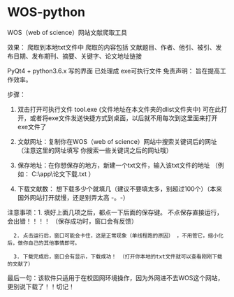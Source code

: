 # WOS-python
WOS（web of science）网站文献爬取工具


效果：
爬取到本地txt文件中
爬取的内容包括
文献题目、作者、他引、被引、发布日期、发布期刊、摘要、关键字、论文地址链接

PyQt4 + python3.6.x 写的界面
已处理成 exe可执行文件
免责声明：
旨在提高工作效率。


步骤：
1.  双击打开可执行文件 tool.exe  (文件地址在本文件夹的dlist文件夹中)
    可在此打开，或者将exe文件发送快捷方式到桌面，以后就不用每次到这里面来打开exe文件了

2.  文献网址：复制你在WOS（web of science）网站中搜索关键词后的网址（注意这里的网址填写 你搜索一些关键词之后的网址哦）

3.  保存地址：在你想保存的地方，新建一个txt文件，输入该txt文件的地址 （例如： C:\app\论文下载.txt ）

4.  下载文献数： 想下载多少个就填几（建议不要填太多，别超过100个）（本来国外网站打开就慢，还是别弄太高 -。-）


注意事项：1.  填好上面几项之后，都点一下后面的保存键。 不点保存直接运行，会出错！！！！ （保存成功时，窗口会有反馈）
                     
 
 	  2. 点击运行后，窗口可能会卡住，这是正常现象（单线程跑的原因） ，不用管它，缩小化后，做你自己的其他事情即可。

	  3. 下载完成后，窗口会有显示，下载成功！ （打开你本地的txt文件就可以查看刚刚下载的文献了）

最后一句：该软件只适用于在校园网环境操作，因为外网进不去WOS这个网站，更别说下载了！！切记！ 
